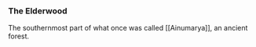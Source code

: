 ### The Elderwood

The southernmost part of what once was called [[Ainumarya]], an ancient forest. 
